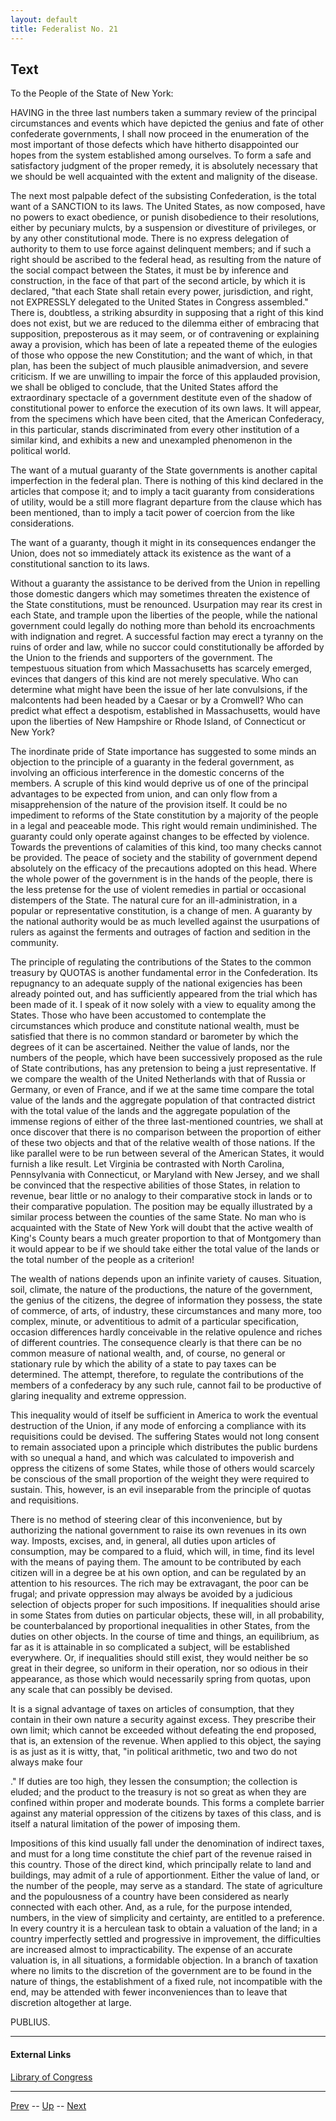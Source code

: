 ```yaml
---
layout: default
title: Federalist No. 21
---
```


## Text

To the People of the State of New York:

HAVING in the three last numbers taken a summary review of the principal circumstances and events which have depicted the genius and fate of other confederate governments, I shall now proceed in the enumeration of the most important of those defects which have hitherto disappointed our hopes from the system established among ourselves. To form a safe and satisfactory judgment of the proper remedy, it is absolutely necessary that we should be well acquainted with the extent and malignity of the disease.

The next most palpable defect of the subsisting Confederation, is the total want of a SANCTION to its laws. The United States, as now composed, have no powers to exact obedience, or punish disobedience to their resolutions, either by pecuniary mulcts, by a suspension or divestiture of privileges, or by any other constitutional mode. There is no express delegation of authority to them to use force against delinquent members; and if such a right should be ascribed to the federal head, as resulting from the nature of the social compact between the States, it must be by inference and construction, in the face of that part of the second article, by which it is declared, "that each State shall retain every power, jurisdiction, and right, not EXPRESSLY delegated to the United States in Congress assembled." There is, doubtless, a striking absurdity in supposing that a right of this kind does not exist, but we are reduced to the dilemma either of embracing that supposition, preposterous as it may seem, or of contravening or explaining away a provision, which has been of late a repeated theme of the eulogies of those who oppose the new Constitution; and the want of which, in that plan, has been the subject of much plausible animadversion, and severe criticism. If we are unwilling to impair the force of this applauded provision, we shall be obliged to conclude, that the United States afford the extraordinary spectacle of a government destitute even of the shadow of constitutional power to enforce the execution of its own laws. It will appear, from the specimens which have been cited, that the American Confederacy, in this particular, stands discriminated from every other institution of a similar kind, and exhibits a new and unexampled phenomenon in the political world.

The want of a mutual guaranty of the State governments is another capital imperfection in the federal plan. There is nothing of this kind declared in the articles that compose it; and to imply a tacit guaranty from considerations of utility, would be a still more flagrant departure from the clause which has been mentioned, than to imply a tacit power of coercion from the like considerations.

The want of a guaranty, though it might in its consequences endanger the Union, does not so immediately attack its existence as the want of a constitutional sanction to its laws.

Without a guaranty the assistance to be derived from the Union in repelling those domestic dangers which may sometimes threaten the existence of the State constitutions, must be renounced. Usurpation may rear its crest in each State, and trample upon the liberties of the people, while the national government could legally do nothing more than behold its encroachments with indignation and regret. A successful faction may erect a tyranny on the ruins of order and law, while no succor could constitutionally be afforded by the Union to the friends and supporters of the government. The tempestuous situation from which Massachusetts has scarcely emerged, evinces that dangers of this kind are not merely speculative. Who can determine what might have been the issue of her late convulsions, if the malcontents had been headed by a Caesar or by a Cromwell? Who can predict what effect a despotism, established in Massachusetts, would have upon the liberties of New Hampshire or Rhode Island, of Connecticut or New York?

The inordinate pride of State importance has suggested to some minds an objection to the principle of a guaranty in the federal government, as involving an officious interference in the domestic concerns of the members. A scruple of this kind would deprive us of one of the principal advantages to be expected from union, and can only flow from a misapprehension of the nature of the provision itself. It could be no impediment to reforms of the State constitution by a majority of the people in a legal and peaceable mode. This right would remain undiminished. The guaranty could only operate against changes to be effected by violence. Towards the preventions of calamities of this kind, too many checks cannot be provided. The peace of society and the stability of government depend absolutely on the efficacy of the precautions adopted on this head. Where the whole power of the government is in the hands of the people, there is the less pretense for the use of violent remedies in partial or occasional distempers of the State. The natural cure for an ill-administration, in a popular or representative constitution, is a change of men. A guaranty by the national authority would be as much levelled against the usurpations of rulers as against the ferments and outrages of faction and sedition in the community.

The principle of regulating the contributions of the States to the common treasury by QUOTAS is another fundamental error in the Confederation. Its repugnancy to an adequate supply of the national exigencies has been already pointed out, and has sufficiently appeared from the trial which has been made of it. I speak of it now solely with a view to equality among the States. Those who have been accustomed to contemplate the circumstances which produce and constitute national wealth, must be satisfied that there is no common standard or barometer by which the degrees of it can be ascertained. Neither the value of lands, nor the numbers of the people, which have been successively proposed as the rule of State contributions, has any pretension to being a just representative. If we compare the wealth of the United Netherlands with that of Russia or Germany, or even of France, and if we at the same time compare the total value of the lands and the aggregate population of that contracted district with the total value of the lands and the aggregate population of the immense regions of either of the three last-mentioned countries, we shall at once discover that there is no comparison between the proportion of either of these two objects and that of the relative wealth of those nations. If the like parallel were to be run between several of the American States, it would furnish a like result. Let Virginia be contrasted with North Carolina, Pennsylvania with Connecticut, or Maryland with New Jersey, and we shall be convinced that the respective abilities of those States, in relation to revenue, bear little or no analogy to their comparative stock in lands or to their comparative population. The position may be equally illustrated by a similar process between the counties of the same State. No man who is acquainted with the State of New York will doubt that the active wealth of King's County bears a much greater proportion to that of Montgomery than it would appear to be if we should take either the total value of the lands or the total number of the people as a criterion!

The wealth of nations depends upon an infinite variety of causes. Situation, soil, climate, the nature of the productions, the nature of the government, the genius of the citizens, the degree of information they possess, the state of commerce, of arts, of industry, these circumstances and many more, too complex, minute, or adventitious to admit of a particular specification, occasion differences hardly conceivable in the relative opulence and riches of different countries. The consequence clearly is that there can be no common measure of national wealth, and, of course, no general or stationary rule by which the ability of a state to pay taxes can be determined. The attempt, therefore, to regulate the contributions of the members of a confederacy by any such rule, cannot fail to be productive of glaring inequality and extreme oppression.

This inequality would of itself be sufficient in America to work the eventual destruction of the Union, if any mode of enforcing a compliance with its requisitions could be devised. The suffering States would not long consent to remain associated upon a principle which distributes the public burdens with so unequal a hand, and which was calculated to impoverish and oppress the citizens of some States, while those of others would scarcely be conscious of the small proportion of the weight they were required to sustain. This, however, is an evil inseparable from the principle of quotas and requisitions.

There is no method of steering clear of this inconvenience, but by authorizing the national government to raise its own revenues in its own way. Imposts, excises, and, in general, all duties upon articles of consumption, may be compared to a fluid, which will, in time, find its level with the means of paying them. The amount to be contributed by each citizen will in a degree be at his own option, and can be regulated by an attention to his resources. The rich may be extravagant, the poor can be frugal; and private oppression may always be avoided by a judicious selection of objects proper for such impositions. If inequalities should arise in some States from duties on particular objects, these will, in all probability, be counterbalanced by proportional inequalities in other States, from the duties on other objects. In the course of time and things, an equilibrium, as far as it is attainable in so complicated a subject, will be established everywhere. Or, if inequalities should still exist, they would neither be so great in their degree, so uniform in their operation, nor so odious in their appearance, as those which would necessarily spring from quotas, upon any scale that can possibly be devised.

It is a signal advantage of taxes on articles of consumption, that they contain in their own nature a security against excess. They prescribe their own limit; which cannot be exceeded without defeating the end proposed, that is, an extension of the revenue. When applied to this object, the saying is as just as it is witty, that, "in political arithmetic, two and two do not always make four

." If duties are too high, they lessen the consumption; the collection is eluded; and the product to the treasury is not so great as when they are confined within proper and moderate bounds. This forms a complete barrier against any material oppression of the citizens by taxes of this class, and is itself a natural limitation of the power of imposing them.

Impositions of this kind usually fall under the denomination of indirect taxes, and must for a long time constitute the chief part of the revenue raised in this country. Those of the direct kind, which principally relate to land and buildings, may admit of a rule of apportionment. Either the value of land, or the number of the people, may serve as a standard. The state of agriculture and the populousness of a country have been considered as nearly connected with each other. And, as a rule, for the purpose intended, numbers, in the view of simplicity and certainty, are entitled to a preference. In every country it is a herculean task to obtain a valuation of the land; in a country imperfectly settled and progressive in improvement, the difficulties are increased almost to impracticability. The expense of an accurate valuation is, in all situations, a formidable objection. In a branch of taxation where no limits to the discretion of the government are to be found in the nature of things, the establishment of a fixed rule, not incompatible with the end, may be attended with fewer inconveniences than to leave that discretion altogether at large.

PUBLIUS.

---
#### External Links
[Library of Congress]()

---

[Prev](20.md) -- [Up](README.md) -- [Next](22.md)
